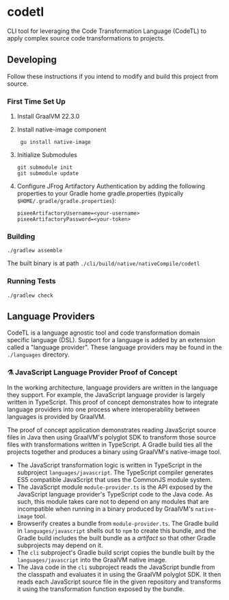 # codetl

CLI tool for leveraging the Code Transformation Language (CodeTL) to apply complex source code
transformations to projects.

## Developing

Follow these instructions if you intend to modify and build this project from
source.

### First Time Set Up

1. Install GraalVM 22.3.0
2. Install native-image component
   ```shell
    gu install native-image
   ```
3. Initialize Submodules

   ```shell
   git submodule init
   git submodule update
   ```

4. Configure JFrog Artifactory Authentication by adding the following properties to your Gradle home gradle.properties (typically `$HOME/.gradle/gradle.properties`):
   ```
   pixeeArtifactoryUsername=<your-username>
   pixeeArtifactoryPassword=<your-token>
   ```

### Building

```shell
./gradlew assemble
```

The built binary is at path `./cli/build/native/nativeCompile/codetl`

### Running Tests

```shell
./gradlew check
```

## Language Providers

CodeTL is a language agnostic tool and code transformation domain specific language (DSL). Support
for a language is added by an extension called a "language provider". These language providers may be found in the `./languages` directory.

### ⚗️ JavaScript Language Provider Proof of Concept

In the working architecture, language providers are written in the language they support. For
example, the JavaScript language provider is largely written in TypeScript. This proof of concept
demonstrates how to integrate language providers into one process where interoperability between
languages is provided by GraalVM.

The proof of concept application demonstrates reading JavaScript source files in Java then using
GraalVM's polyglot SDK to transform those source files with transformations written in TypeScript. A
Gradle build ties all the projects together and produces a binary using GraalVM's native-image tool.

- The JavaScript transformation logic is written in TypeScript in the
  subproject `languages/javascript`. The TypeScript compiler generates ES5 compatible JavaScript
  that uses the CommonJS module system.
- The JavaScript module `module-provider.ts` is the API exposed by the JavaScript language
  provider's TypeScript code to the Java code. As such, this module takes care not to depend on any
  modules that are incompatible when running in a binary produced by GraalVM's `native-image` tool.
- Browserify creates a bundle from `module-provider.ts`. The Gradle build in `languages/javascript`
  shells out to `npm` to create this bundle, and the Gradle build includes the built bundle as a
  _artifact_ so that other Gradle subprojects may depend on it.
- The `cli` subproject's Gradle build script copies the bundle built by the `languages/javascript`
  into the GraalVM native image.
- The Java code in the `cli` subproject reads the JavaScript bundle from the classpath and evaluates
  it in using the GraalVM polyglot SDK. It then reads each JavaScript source file in the given
  repository and transforms it using the transformation function exposed by the bundle.
